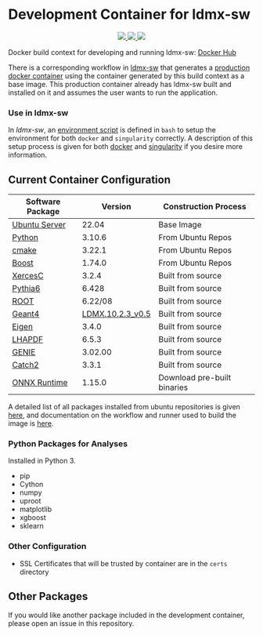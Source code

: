 # Development Container for ldmx-sw

<p align="center">
    <a href="http://perso.crans.org/besson/LICENSE.html" alt="GPLv3 license">
        <img src="https://img.shields.io/badge/License-GPLv3-blue.svg" />
    </a>
    <a href="https://github.com/LDMX-Software/docker/actions" alt="Actions">
        <img src="https://github.com/LDMX-Software/docker/workflows/CI/badge.svg" />
    </a>
    <a href="https://hub.docker.com/r/ldmx/dev" alt="DockerHub">
        <img src="https://img.shields.io/github/v/release/LDMX-Software/docker" />
    </a>
</p>

Docker build context for developing and running ldmx-sw: [Docker Hub](https://hub.docker.com/repository/docker/ldmx/dev)

There is a corresponding workflow in [ldmx-sw](https://github.com/LDMX-Software/ldmx-sw) that generates a [production docker container](https://hub.docker.com/repository/docker/ldmx/pro) using the container generated by this build context as a base image.
This production container already has ldmx-sw built and installed on it and assumes the user wants to run the application.

### Use in ldmx-sw

In _ldmx-sw_, an [environment script](https://github.com/LDMX-Software/ldmx-sw/blob/master/scripts/ldmx-env.sh) is defined in `bash` to setup the environment for both `docker` and `singularity` correctly.
A description of this setup process is given for both [docker](docs/use_with_docker.md) and [singularity](docs/use_with_singularity.md) if you desire more information.

## Current Container Configuration

Software Package | Version | Construction Process
---|---|---
[Ubuntu Server](https://ubuntu.com/) | 22.04 | Base Image
[Python](https://www.python.org/) | 3.10.6 | From Ubuntu Repos
[cmake](https://cmake.org/) | 3.22.1 | From Ubuntu Repos
[Boost](https://www.boost.org/doc/libs/1_74_0/) | 1.74.0 | From Ubuntu Repos
[XercesC](http://xerces.apache.org/xerces-c/) | 3.2.4 | Built from source
[Pythia6](https://pythia.org/pythia6/) | 6.428 | Built from source
[ROOT](https://root.cern.ch/) | 6.22/08 | Built from source
[Geant4](https://geant4.web.cern.ch/node/1) | [LDMX.10.2.3\_v0.5](https://github.com/LDMX-Software/geant4/tree/LDMX.10.2.3_v0.5) | Built from source
[Eigen](https://eigen.tuxfamily.org/index.php?title=Main_Page) | 3.4.0 | Built from source
[LHAPDF](https://lhapdf.hepforge.org/) | 6.5.3 | Built from source
[GENIE](http://www.genie-mc.org/) | 3.02.00 | Built from source
[Catch2](https://github.com/catchorg/Catch2) | 3.3.1 | Built from source
[ONNX Runtime](https://github.com/microsoft/onnxruntime) | 1.15.0 | Download pre-built binaries

A detailed list of all packages installed from ubuntu repositories is given [here](docs/ubuntu-packages.md),
and documentation on the workflow and runner used to build the image is [here](docs/runner.md).

### Python Packages for Analyses
Installed in Python 3.
- pip 
- Cython
- numpy
- uproot
- matplotlib
- xgboost
- sklearn

### Other Configuration
- SSL Certificates that will be trusted by container are in the `certs` directory

## Other Packages
If you would like another package included in the development container, please open an issue in this repository.

